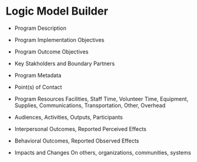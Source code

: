 # Logic Model Builder

* Program Description
* Program Implementation Objectives
* Program Outcome Objectives
* Key Stakholders and Boundary Partners

* Program Metadata
* Point(s) of Contact

* Program Resources
Facilities, Staff Time, Volunteer Time, Equipment, Supplies, Communications, Transportation, Other, Overhead

* Audiences, Activities, Outputs, Participants

* Interpersonal Outcomes, Reported Perceived Effects

* Behavioral Outcomes, Reported Observed Effects

* Impacts and Changes
On others, organizations, communities, systems

